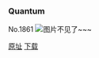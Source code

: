 ### Quantum
No.1861
![图片不见了~~~](https://imgs.xkcd.com/comics/quantum.png)

[原址](https://xkcd.com//1861) [下载](https://imgs.xkcd.com/comics/quantum.png)

